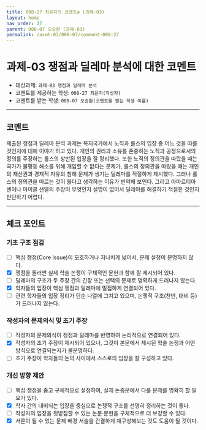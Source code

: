```yaml
---
title: 008-27 최은지의 코멘트a (과제-03) 
layout: home
nav_order: 27
parent: 008-07 오승환 (과제-03)
permalink: /asmt-03/008-07/comment-008-27
---
```


# 과제-03 쟁점과 딜레마 분석에 대한 코멘트

- 대상과제: `과제-03 쟁점과 딜레마 분석`
- 코멘트를 제공하는 학생: `008-27 최은지(작성자)` 
- 코멘트를 받는 학생: `008-07 오승환(코멘트를 받는 학생 이름)` 

---

## 코멘트

제출된 쟁점과 딜레마 분석 과제는 복지국가에서 노직과 롤스의 입장 중 어느 것을 따를 것인지에 대해 이야기 하고 있다. 개인의 권리과 소유를 존중하는 노직과 공정으로서의 정의를 주장하는 롤스의 상반된 입장을 잘 정리했다. 또한 노직의 정의관을 따랐을 때는 국가가 불평등 해소를 위해 개입할 수 없다는 문제가, 롤스의 정의관을 따랐을 때는 개인의 재산권과 경제적 자유의 침해 문제가 생기는 딜레마를 적절하게 제시했다. 그러나 롤스의 정의관을 따르는 것이 옳다고 생각하는 이유가 빈약해 보인다. 그리고 아마르티아 센이나 마이클 샌델의 주장이 무엇인지 설명이 없어서 딜레마를 해결하기 적절한 것인지 판단하기 어렵다.

---

## 체크 포인트

### **기초 구조 점검**
- [ ] 핵심 쟁점(Core Issue)이 모호하거나 지나치게 넓어서, 문제 설정이 분명하지 않다.
- [x] 쟁점을 둘러싼 실제 학술 논쟁이 구체적인 문헌과 함께 잘 제시되어 있다.
- [ ] 딜레마의 구조가 두 주장 간의 긴장 또는 선택의 문제로 명확하게 드러나지 않는다.
- [x] 학자들의 입장이 핵심 쟁점과 딜레마에 밀접하게 연결되어 있다.
- [ ] 관련 학자들의 입장 정리가 단순 나열에 그치고 있으며, 논쟁적 구조(찬반, 대비 등)가 드러나지 않는다.

### **작성자의 문제의식 및 초기 주장**
- [ ] 작성자의 문제의식이 쟁점과 딜레마를 반영하여 논리적으로 연결되어 있다.
- [x] 작성자의 초기 주장이 제시되어 있으나, 그것이 본문에서 제시된 학술 논쟁과 어떤 방식으로 연결되는지가 불분명하다.
- [ ] 초기 주장이 학자들의 논의 사이에서 스스로의 입장을 잘 구성하고 있다.

### **개선 방향 제안**
- [ ] 핵심 쟁점을 좁고 구체적으로 설정하여, 실제 논증문에서 다룰 문제를 명확히 할 필요가 있다.
- [x] 학자 간의 대비되는 입장을 중심으로 논쟁적 구조를 선명히 정리하는 것이 좋다.
- [ ] 작성자의 입장을 뒷받침할 수 있는 논문·문헌을 구체적으로 더 보강할 수 있다.
- [x] 서론이 될 수 있는 문제 배경 서술을 간결하게 재구성해보는 것도 도움이 될 것이다.